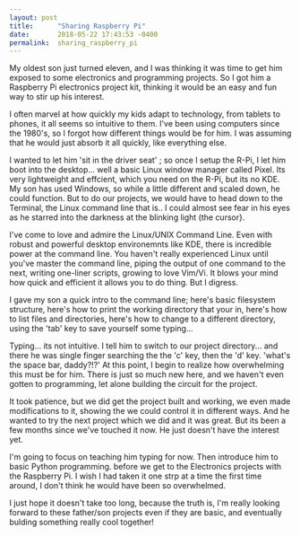 ```yaml
---
layout: post
title:      "Sharing Raspberry Pi"
date:       2018-05-22 17:43:53 -0400
permalink:  sharing_raspberry_pi
---
```



My oldest son just turned eleven, and I was thinking it was time to get him exposed to some electronics  and programming projects. So I got him a Raspberry Pi electronics project kit, thinking it would be an easy and fun way to stir up his interest.

I often marvel at how quickly my kids adapt to technology, from tablets to phones, it all seems so intuitive to them.  I've been using computers since the 1980's, so I forgot how different things would be for him. I was assuming that he would just absorb it all quickly, like everything else.

I wanted to let him 'sit in the driver seat' ; so once I setup the R-Pi, I let him boot into the desktop... well a basic Linux window manager called Pixel. Its very lightweight and effcient, which you need on the R-Pi, but its no KDE. My son has used Windows, so while a little different and scaled down, he could function. But to do our projects, we would have to head down to the Terminal, the Linux command line that is.. I could almost see fear in his eyes as he starred into the darkness at the blinking light (the cursor}.

I've come to love and admire the Linux/UNIX Command Line. Even with robust and powerful desktop environemnts like KDE, there is incredible power at the command line. You haven't really experienced Linux until you've master the command line, piping the output of one command to the next, writing one-liner scripts, growing to love Vim/Vi. It blows your mind how quick and efficient it allows you to do thing. But I digress.

I gave my son a quick intro to the command line; here's basic filesystem structure, here's how to print the working directory that your in, here's how to list files and directories, here's how to change to a different directory, using the 'tab' key to save yourself some typing...

Typing... its not intuitive. I tell him to switch to our project directory... and there he was single finger searching the the 'c' key, then the 'd' key. 'what's the space bar, daddy?!?' At this point, I begin to realize how overwhelming this must be for him. There is just so  much new here, and we haven't even gotten to programming, let alone building the circuit for the project.

It took patience, but we did get the project built and working, we even made modifications to it, showing the we could control it in different ways. And he wanted to try the next project which we did and it was great. But its been a few months since we've touched it now. He just doesn't have the interest yet. 

I'm going to focus on teaching him typing for now. Then introduce him to basic Python programming. before we get to the Electronics projects with the Raspberry Pi. I wish I had taken it one strp at a time the first time around, I don't think he would have been so overwhelmed.

I just hope it doesn't take too long, because the truth is, I'm really looking forward to these father/son projects even if they are basic, and eventually bulding something really cool together!



